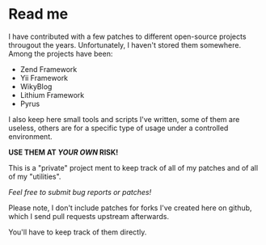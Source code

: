 Read me
=======

I have contributed with a few patches to different open-source
projects througout the years. Unfortunately, I haven't stored
them somewhere. Among the projects have been:

 * Zend Framework
 * Yii Framework
 * WikyBlog
 * Lithium Framework
 * Pyrus

I also keep here small tools and scripts I've written, some of them
are useless, others are for a specific type of usage under a
controlled environment.

**USE THEM AT _YOUR OWN_ RISK!**

This is a "private" project ment to keep track of all of my patches
and of all of my "utilities".

*Feel free to submit bug reports or patches!*

Please note, I don't include patches for forks I've created here on
github, which I send pull requests upstream afterwards.

You'll have to keep track of them directly.